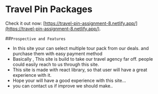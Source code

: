 # Travel Pin Packages

Check it out now: [https://travel-pin-assignment-8.netlify.app/](https://travel-pin-assignment-8.netlify.app/).

##`Prospective and Features`

- In this site your can select multiple tour pack from our deals. and purchase them with easy payment method
- Basically , This site is build to take our travel agency far off. people could easily reach to us through this site.
- This site is made with react library, so that user will have a great experience with it.
- Hope your will have a good experience with this site...
- you can contact us if improve we should make..
